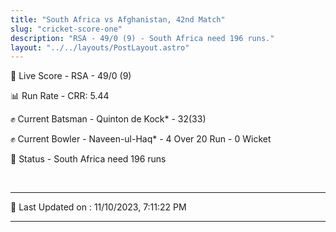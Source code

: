 ```yaml
---
title: "South Africa vs Afghanistan, 42nd Match"
slug: "cricket-score-one"
description: "RSA - 49/0 (9) - South Africa need 196 runs."
layout: "../../layouts/PostLayout.astro"
---
```


🔴 Live Score - RSA - 49/0 (9)  

📊 Run Rate - CRR: 5.44  

✊ Current Batsman - Quinton de Kock* - 32(33)  

✊ Current Bowler - Naveen-ul-Haq* - 4 Over 20 Run - 0 Wicket  

📑 Status - South Africa need 196 runs

<br />

***

📝 Last Updated on : 11/10/2023, 7:11:22 PM

***


